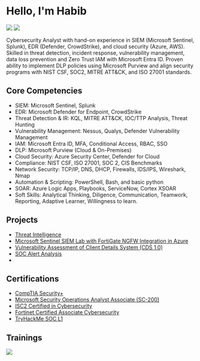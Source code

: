 # Hello, I'm Habib
<a href="mailto:mustaphahabib2@gmail.com"><img src="https://img.shields.io/badge/-Email-D14836?&style=for-the-badge&logo=Gmail&logoColor=white" /></a>
<a href="https://www.linkedin.com/in/habibmg"><img src="https://img.shields.io/badge/-LinkedIn-0072b1?&style=for-the-badge&logo=linkedin&logoColor=white" /></a>

Cybersecurity Analyst with hand-on experience in SIEM (Microsoft Sentinel, Splunk), EDR (Defender, CrowdStrike), and cloud security (Azure, AWS). Skilled in threat detection, incident response, vulnerability management, data loss prevention and Zero Trust IAM with Microsoft Entra ID. Proven ability to implement DLP policies using Microsoft Purview and align security programs with NIST CSF, SOC2, MITRE ATT&CK, and ISO 27001 standards.

## Core Competencies
- SIEM: Microsoft Sentinel, Splunk
- EDR: Microsoft Defender for Endpoint, CrowdStrike
- Threat Detection & IR: KQL, MITRE ATT&CK, IOC/TTP Analysis, Threat Hunting
- Vulnerability Management: Nessus, Qualys, Defender Vulnerability Management
- IAM: Microsoft Entra ID, MFA, Conditional Access, RBAC, SSO
- DLP: Microsoft Purview (Cloud & On-Premises)
- Cloud Security: Azure Security Center, Defender for Cloud
- Compliance: NIST CSF, ISO 27001, SOC 2, CIS Benchmarks
- Network Security: TCP/IP, DNS, DHCP, Firewalls, IDS/IPS, Wireshark, Nmap
- Automation & Scripting: PowerShell, Bash, and basic python
- SOAR: Azure Logic Apps, Playbooks, ServiceNow, Cortex XSOAR
- Soft Skills: Analytical Thinking, Diligence, Communication, Teamwork, Reporting, Adaptive Learner, Willingness to learn.
  
## Projects
- <a href="https://github.com/CyberBibs/Cyber-Threat-Intelligence">Threat Intelligence</a>
- <a href="https://github.com/CyberBibs/Microsoft-Sentinel-SIEM-Lab-with-FortiGate-NGFW-Integration-in-Azure">Microsoft Sentinel SIEM Lab with FortiGate NGFW Integration in Azure </a>
- <a href="https://github.com/CyberBibs/Vulnerability-Analysis-of-Client-Details-System/tree/main">Vulnerability Assessment of Client Details System (CDS 1.0)</a>
- <a href="https://github.com/CyberBibs/Labs">SOC Alert Analysis </a>
- 

## Certifications

- <a href="https://www.credly.com/badges/b0c954fe-1e6c-4697-bbdf-df4799bc3ff0/public_url">CompTIA Security+</a>
- <a href="">Microsoft Security Operations Analyst Associate (SC-200)</a>
- <a href="https://www.credly.com/badges/74090c6e-76af-4546-ad5f-498f53f9c716/public_url">ISC2 Certified in Cybersecurity</a>
- <a href="https://www.credly.com/badges/6339da5d-38c9-4697-bff7-afbf14c56725/public_url">Fortinet Certified Associate Cybersecurity</a>
- <a href="">TryHackMe SOC L1 </a>
</div>

## Trainings

<div>
<a href="https://www.qualys.com/apps/vulnerability-management/"><img src="https://img.shields.io/badge/-Qualys%20VM%20Foundation-0073e6?style=for-the-badge&logo=Qualys&logoColor=white" />
</a>
</div>

